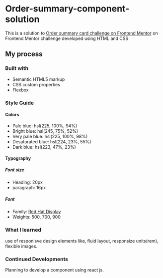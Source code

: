 # Order-summary-component-solution
This is a solution to [Order summary card challenge on Frontend Mentor](https://www.frontendmentor.io/challenges/order-summary-component-QlPmajDUj) on Frontend Mentor challenge developed using HTML and CSS

## My process

### Built with

- Semantic HTML5 markup
- CSS custom properties
- Flexbox

### Style Guide

#### Colors

- Pale blue: hsl(225, 100%, 94%)
- Bright blue: hsl(245, 75%, 52%)
- Very pale blue: hsl(225, 100%, 98%)
- Desaturated blue: hsl(224, 23%, 55%)
- Dark blue: hsl(223, 47%, 23%)

#### Typography

##### Font size

- Heading: 20px
- paragraph: 16px

##### Font

- Family: [Red Hat Display](https://fonts.google.com/specimen/Red+Hat+Display)
- Weights: 500, 700, 900

### What I learned

use of responisve design elements like, fluid layout, responsize units(rem), flexible images.

### Continued Developments

Planning to develop a component using react js.

